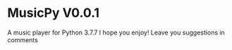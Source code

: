 # MusicPy V0.0.1
A music player for Python 3.7.7
I hope you enjoy!
Leave you suggestions in comments
